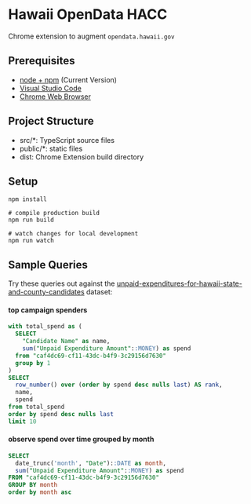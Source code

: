 # Hawaii OpenData HACC

Chrome extension to augment `opendata.hawaii.gov`

## Prerequisites

* [node + npm](https://nodejs.org/) (Current Version)
* [Visual Studio Code](https://code.visualstudio.com/)
* [Chrome Web Browser](https://www.google.com/chrome/)



## Project Structure

* src/*: TypeScript source files
* public/*: static files
* dist: Chrome Extension build directory

## Setup

```shell
npm install

# compile production build
npm run build

# watch changes for local development
npm run watch
```

## Sample Queries
Try these queries out against the [unpaid-expenditures-for-hawaii-state-and-county-candidates](https://opendata.hawaii.gov/dataset/unpaid-expenditures-for-hawaii-state-and-county-candidates/resource/caf4dc69-cf11-43dc-b4f9-3c29156d7630) dataset:

#### top campaign spenders
```sql
with total_spend as (
  SELECT
    "Candidate Name" as name,
    sum("Unpaid Expenditure Amount"::MONEY) as spend 
  from "caf4dc69-cf11-43dc-b4f9-3c29156d7630" 
  group by 1 
)
SELECT
  row_number() over (order by spend desc nulls last) AS rank,
  name,
  spend 
from total_spend 
order by spend desc nulls last
limit 10
```

#### observe spend over time grouped by month
```sql
SELECT
  date_trunc('month', "Date")::DATE as month,
  sum("Unpaid Expenditure Amount"::MONEY) as spend
FROM "caf4dc69-cf11-43dc-b4f9-3c29156d7630"
GROUP BY month
order by month asc
```